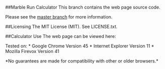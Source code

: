 ##Marble Run Calculator
This branch contains the web page source code.
<p>
Please see the <a href = "https://github.com/Kurt-E-Clothier/html-marble_run_calculator/tree/master" target="_blank">master branch</a> for more information.

##Licensing
The MIT License (MIT). See LICENSE.txt.

##Calculator Use
The web page can be viewed here:
<p>
Tested on:
* Google Chrome Version 45
* Internet Explorer Version 11
* Mozilla Firevox Version 41
<p>
*No guarantees are made for compatibility with other or older browsers.*
